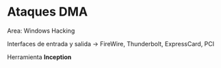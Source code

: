 # Ataques DMA

Area: Windows Hacking

Interfaces de entrada y salida → FireWire, Thunderbolt, ExpressCard, PCI

Herramienta **Inception**